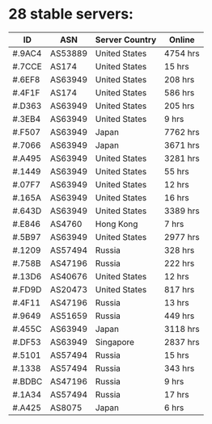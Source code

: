 # 28 stable servers:

| ID | ASN | Server Country | Online |
| ------ | ------ | ------ | ------ |
| #.9AC4 | AS53889 | United States | 4754 hrs |
| #.7CCE | AS174 | United States | 15 hrs |
| #.6EF8 | AS63949 | United States | 208 hrs |
| #.4F1F | AS174 | United States | 586 hrs |
| #.D363 | AS63949 | United States | 205 hrs |
| #.3EB4 | AS63949 | United States | 9 hrs |
| #.F507 | AS63949 | Japan | 7762 hrs |
| #.7066 | AS63949 | Japan | 3671 hrs |
| #.A495 | AS63949 | United States | 3281 hrs |
| #.1449 | AS63949 | United States | 55 hrs |
| #.07F7 | AS63949 | United States | 12 hrs |
| #.165A | AS63949 | United States | 16 hrs |
| #.643D | AS63949 | United States | 3389 hrs |
| #.E846 | AS4760 | Hong Kong | 7 hrs |
| #.5B97 | AS63949 | United States | 2977 hrs |
| #.1209 | AS57494 | Russia | 328 hrs |
| #.758B | AS47196 | Russia | 222 hrs |
| #.13D6 | AS40676 | United States | 12 hrs |
| #.FD9D | AS20473 | United States | 817 hrs |
| #.4F11 | AS47196 | Russia | 13 hrs |
| #.9649 | AS51659 | Russia | 449 hrs |
| #.455C | AS63949 | Japan | 3118 hrs |
| #.DF53 | AS63949 | Singapore | 2837 hrs |
| #.5101 | AS57494 | Russia | 15 hrs |
| #.1338 | AS57494 | Russia | 343 hrs |
| #.BDBC | AS47196 | Russia | 9 hrs |
| #.1A34 | AS57494 | Russia | 17 hrs |
| #.A425 | AS8075 | Japan | 6 hrs |

